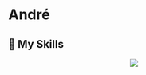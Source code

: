 # André
## 🚀 My Skills
<p align="center">
  <a href="https://skillicons.dev">
    <img src="https://skillicons.dev/icons?i=cs,html,css,js,linux,figma,java,php,mysql,C" />
  </a>
</p>
